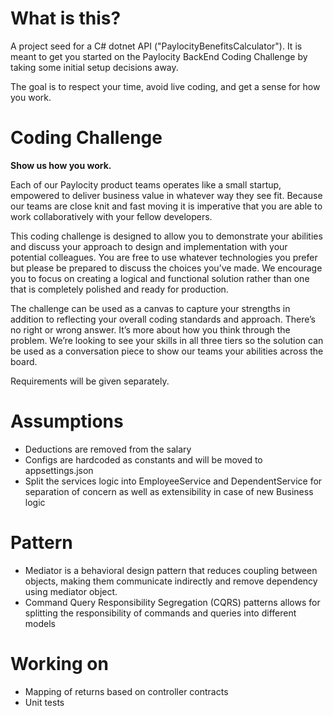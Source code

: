# What is this?

A project seed for a C# dotnet API ("PaylocityBenefitsCalculator").  It is meant to get you started on the Paylocity BackEnd Coding Challenge by taking some initial setup decisions away.

The goal is to respect your time, avoid live coding, and get a sense for how you work.

# Coding Challenge

**Show us how you work.**

Each of our Paylocity product teams operates like a small startup, empowered to deliver business value in
whatever way they see fit. Because our teams are close knit and fast moving it is imperative that you are able
to work collaboratively with your fellow developers. 

This coding challenge is designed to allow you to demonstrate your abilities and discuss your approach to
design and implementation with your potential colleagues. You are free to use whatever technologies you
prefer but please be prepared to discuss the choices you’ve made. We encourage you to focus on creating a
logical and functional solution rather than one that is completely polished and ready for production.

The challenge can be used as a canvas to capture your strengths in addition to reflecting your overall coding
standards and approach. There’s no right or wrong answer.  It’s more about how you think through the
problem. We’re looking to see your skills in all three tiers so the solution can be used as a conversation piece
to show our teams your abilities across the board.

Requirements will be given separately.

# Assumptions

* Deductions are removed from the salary
* Configs are hardcoded as constants and will be moved to appsettings.json
* Split the services logic into EmployeeService and DependentService for separation of concern as well as extensibility in case of new Business logic

# Pattern
* Mediator is a behavioral design pattern that reduces coupling between objects, making them communicate indirectly and remove dependency using mediator object. 
* Command Query Responsibility Segregation (CQRS) patterns allows for splitting the responsibility of commands and queries into different models


# Working on
* Mapping of returns based on controller contracts
* Unit tests